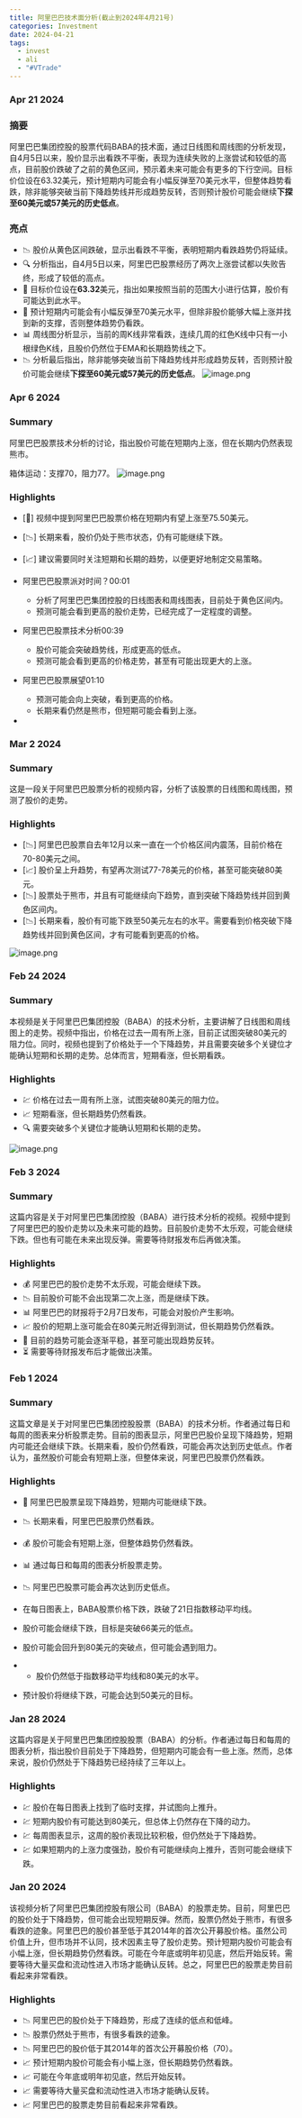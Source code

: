```yaml
---
title: 阿里巴巴技术面分析(截止到2024年4月21号)
categories: Investment
date: 2024-04-21
tags:
  - invest
  - ali
  - "#VTrade"
---
```

### Apr 21 2024
### 摘要
阿里巴巴集团控股的股票代码BABA的技术面，通过日线图和周线图的分析发现，自4月5日以来，股价显示出看跌不平衡，表现为连续失败的上涨尝试和较低的高点，目前股价跌破了之前的黄色区间，预示着未来可能会有更多的下行空间。目标价位设在63.32美元，预计短期内可能会有小幅反弹至70美元水平，但整体趋势看跌，除非能够突破当前下降趋势线并形成趋势反转，否则预计股价可能会继续**下探至60美元或57美元的历史低点**。

### 亮点
- 📉 股价从黄色区间跌破，显示出看跌不平衡，表明短期内看跌趋势仍将延续。
- 🔍 分析指出，自4月5日以来，阿里巴巴股票经历了两次上涨尝试都以失败告终，形成了较低的高点。
- 🎯 目标价位设在**63.32**美元，指出如果按照当前的范围大小进行估算，股价有可能达到此水平。
- 🔄 预计短期内可能会有小幅反弹至70美元水平，但除非股价能够大幅上涨并找到新的支撑，否则整体趋势仍看跌。
- 📊 周线图分析显示，当前的周K线非常看跌，连续几周的红色K线中只有一小根绿色K线，且股价仍然位于EMA和长期趋势线之下。
- 📉 分析最后指出，除非能够突破当前下降趋势线并形成趋势反转，否则预计股价可能会继续**下探至60美元或57美元的历史低点**。
![image.png](https://s.draftai.cn/vent/20240421082621.png)



### Apr 6 2024
### Summary

阿里巴巴股票技术分析的讨论，指出股价可能在短期内上涨，但在长期内仍然表现熊市。

箱体运动：支撑70，阻力77。
![image.png](https://s.draftai.cn/vent/20240406164243.png)

### Highlights

- [💼] 视频中提到阿里巴巴股票价格在短期内有望上涨至75.50美元。
- [📉] 长期来看，股价仍处于熊市状态，仍有可能继续下跌。
- [📈] 建议需要同时关注短期和长期的趋势，以便更好地制定交易策略。

- 阿里巴巴股票派对时间？00:01
    
    - 分析了阿里巴巴集团控股的日线图表和周线图表，目前处于黄色区间内。
    - 预测可能会看到更高的股价走势，已经完成了一定程度的调整。
- 阿里巴巴股票技术分析00:39
    
    - 股价可能会突破趋势线，形成更高的低点。
    - 预测可能会看到更高的价格走势，甚至有可能出现更大的上涨。
- 阿里巴巴股票展望01:10
    
    - 预测可能会向上突破，看到更高的价格。
    - 长期来看仍然是熊市，但短期可能会看到上涨。
- 
### Mar 2 2024
### Summary
这是一段关于阿里巴巴股票分析的视频内容，分析了该股票的日线图和周线图，预测了股价的走势。
### Highlights
- [📉] 阿里巴巴股票自去年12月以来一直在一个价格区间内震荡，目前价格在70-80美元之间。
- [📈] 股价呈上升趋势，有望再次测试77-78美元的价格，甚至可能突破80美元。
- [📉] 股票处于熊市，并且有可能继续向下趋势，直到突破下降趋势线并回到黄色区间内。
- [📉] 长期来看，股价有可能下跌至50美元左右的水平。需要看到价格突破下降趋势线并回到黄色区间，才有可能看到更高的价格。

![image.png](https://s.draftai.cn/vent/20240302083831.png)



### Feb 24 2024
### Summary
本视频是关于阿里巴巴集团控股（BABA）的技术分析，主要讲解了日线图和周线图上的走势。视频中指出，价格在过去一周有所上涨，目前正试图突破80美元的阻力位。同时，视频也提到了价格处于一个下降趋势，并且需要突破多个关键位才能确认短期和长期的走势。总体而言，短期看涨，但长期看跌。

### Highlights
- 💹 价格在过去一周有所上涨，试图突破80美元的阻力位。
- 📈 短期看涨，但长期趋势仍然看跌。
- 🔍 需要突破多个关键位才能确认短期和长期的走势。

![image.png](https://s.draftai.cn/vent/20240224102140.png)



### Feb 3 2024
### Summary
这篇内容是关于对阿里巴巴集团控股（BABA）进行技术分析的视频。视频中提到了阿里巴巴的股价走势以及未来可能的趋势。目前股价走势不太乐观，可能会继续下跌。但也有可能在未来出现反弹。需要等待财报发布后再做决策。

### Highlights
- 💰 阿里巴巴的股价走势不太乐观，可能会继续下跌。
- 📉 目前股价可能不会出现第二次上涨，而是继续下跌。
- 📊 阿里巴巴的财报将于2月7日发布，可能会对股价产生影响。
- 📈 股价的短期上涨可能会在80美元附近得到测试，但长期趋势仍然看跌。
- 🔄 目前的趋势可能会逐渐平稳，甚至可能出现趋势反转。
- ⏳ 需要等待财报发布后才能做出决策。

### Feb 1 2024

### Summary
这篇文章是关于对阿里巴巴集团控股股票（BABA）的技术分析。作者通过每日和每周的图表来分析股票走势。目前的图表显示，阿里巴巴股价呈现下降趋势，短期内可能还会继续下跌。长期来看，股价仍然看跌，可能会再次达到历史低点。作者认为，虽然股价可能会有短期上涨，但整体来说，阿里巴巴股票仍然看跌。


### Highlights
- 💼 阿里巴巴股票呈现下降趋势，短期内可能继续下跌。
- 📉 长期来看，阿里巴巴股票仍然看跌。
- 💰 股价可能会有短期上涨，但整体趋势仍然看跌。
- 📊 通过每日和每周的图表分析股票走势。
- 📉 阿里巴巴股票可能会再次达到历史低点。

- 在每日图表上，BABA股票价格下跌，跌破了21日指数移动平均线。
- 股价可能会继续下跌，目标是突破66美元的低点。
- 股价可能会回升到80美元的突破点，但可能会遇到阻力。
- - 股价仍然低于指数移动平均线和80美元的水平。
- 预计股价将继续下跌，可能会达到50美元的目标。
### Jan 28 2024

这篇内容是关于阿里巴巴集团控股股票（BABA）的分析。作者通过每日和每周的图表分析，指出股价目前处于下降趋势，但短期内可能会有一些上涨。然而，总体来说，股价仍然处于下降趋势已经持续了三年以上。

### Highlights

- 💹 股价在每日图表上找到了临时支撑，并试图向上推升。
- 💹 短期内股价有可能达到80美元，但总体上仍然存在下降的动力。
- 💹 每周图表显示，这周的股价表现比较积极，但仍然处于下降趋势。
- 💹 如果短期内的上涨力度强劲，股价有可能继续向上推升，否则可能会继续下跌。


### Jan 20 2024
该视频分析了阿里巴巴集团控股有限公司（BABA）的股票走势。目前，阿里巴巴的股价处于下降趋势，但可能会出现短期反弹。然而，股票仍然处于熊市，有很多看跌的迹象。阿里巴巴的股价甚至低于其2014年的首次公开募股价格。虽然公司价值上升，但市场并不认同，技术因素主导了股价走势。预计短期内股价可能会有小幅上涨，但长期趋势仍然看跌。可能在今年底或明年初见底，然后开始反转。需要等待大量买盘和流动性进入市场才能确认反转。总之，阿里巴巴的股票走势目前看起来非常看跌。

### Highlights

- 📉 阿里巴巴的股价处于下降趋势，形成了连续的低点和低峰。
- 📉 股票仍然处于熊市，有很多看跌的迹象。
- 📉 阿里巴巴的股价低于其2014年的首次公开募股价格（70）。
- 📈 预计短期内股价可能会有小幅上涨，但长期趋势仍然看跌。
- 📈 可能在今年底或明年初见底，然后开始反转。
- 📈 需要等待大量买盘和流动性进入市场才能确认反转。
- 📈 阿里巴巴的股票走势目前看起来非常看跌。
